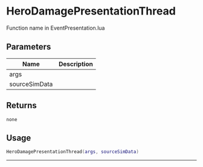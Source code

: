 # HeroDamagePresentationThread

Function name in EventPresentation.lua

## Parameters

| Name          | Description |
| ------------- | ----------- |
| args          |             |
| sourceSimData |             |

## Returns

`none`

## Usage

```lua
HeroDamagePresentationThread(args, sourceSimData)
```

---
